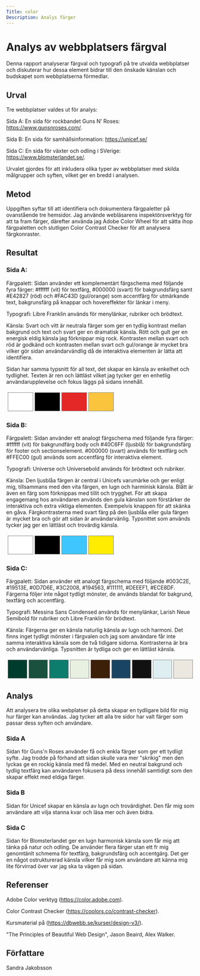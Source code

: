```yaml
---
Title: color
Description: Analys färger
---
```


# Analys av webbplatsers färgval

Denna rapport analyserar färgval och typografi på tre utvalda webbplatser och diskuterar hur dessa element bidrar till den önskade känslan och budskapet som webbplatserna förmedlar.

## Urval

Tre webbplatser valdes ut för analys:

Sida A: En sida för rockbandet Guns N’ Roses: https://www.gunsnroses.com/.

Sida B: En sida för samhällsinformation: https://unicef.se/

Sida C: En sida för växter och odling i SVerige: https://www.blomsterlandet.se/.

Urvalet gjordes för att inkludera olika typer av webbplatser med skilda målgrupper och syften, vilket ger en bredd i analysen.

## Metod

Uppgiften syftar till att identifiera och dokumentera färgpaletter på ovanstående tre hemsidor. Jag använde webläsarens inspektörsverktyg för att ta fram färger, därefter använda jag Adobe Color Wheel för att sätta ihop färgpaletten och slutligen Color Contrast Checker för att analysera färgkonraster.

## Resultat

### Sida A:

Färgpalett: Sidan använder ett komplementärt färgschema med följande fyra färger: #ffffff (vit) för textfärg, #000000 (svart) för bakgrundsfärg samt #E42827 (röd) och #FAC43D (gul/orange) som accentfärg för utmärkande text, bakgrunsfärg på knappar och hovereffekter för länkar i meny.

Typografi: Libre Franklin används för menylänkar, rubriker och brödtext.

Känsla: Svart och vitt är neutrala färger som ger en tydlig kontrast mellan bakgrund och text och svart ger en dramatisk känsla. Rött och gult ger en energisk eldig känsla jag förknippar mig rock. Kontrasten mellan svart och röd är godkänd och kontrasten mellan svart och gul/orange är mycket bra vilker gör sidan användarvändlig då de interaktiva elementen är lätta att identifiera.

Sidan har samma typsnitt för all text, det skapar en känsla av enkelhet och tydlighet. Texten är ren och lättläst vilket jag tycker ger en enhetlig användarupplevelse och fokus läggs på sidans innehåll.

<table style="border-spacing: 4px; border-collapse: separate">
<tr>
<td style="height: 50px; width: 50px; border: solid 1px gray; background-color: #ffffff">
<td style="height: 50px; width: 50px; border: solid 1px gray; background-color: #000000">
<td style="height: 50px; width: 50px; border: solid 1px gray; background-color: #E42827">
<td style="height: 50px; width: 50px; border: solid 1px gray; background-color: #FAC43D">
</tr>
</table>

### Sida B:

Färgpalett: Sidan använder ett analogt färgschema med följande fyra färger: #ffffff (vit) för bakgrundfärg body och #40C6FF (ljusblå) för bakgrundsfärg för footer och sectionselement. #000000 (svart) används för textfärg och #FFEC00 (gul) används som accentfärg för interaktiva element.

Typografi: Universe och Universebold används för brödtext och rubriker.

Känsla: Den ljusblåa färgen är central i Unicefs varumärke och ger enligt mig, tillsammans med den vita färgen, en lugn och harminisk känsla. Blått är även en färg som förknippas med tillit och trygghet. För att skapa engagemang hos användaren används den gula känslan som förstärker de interaktiva och extra viktiga elementen. Exempelvis knappen för att skänka en gåva. Färgkontrasterna med svart färg på den ljusblåa eller gula färgen är mycket bra och gör att sidan är användarvänlig. Typsnittet som används tycker jag ger en lättläst och trovärdig känsla.

<table style="border-spacing: 4px; border-collapse: separate">
<tr>
<td style="height: 50px; width: 50px; border: solid 1px gray; background-color: #ffffff">
<td style="height: 50px; width: 50px; border: solid 1px gray; background-color: #000000">
<td style="height: 50px; width: 50px; border: solid 1px gray; background-color: #40C6FF">
<td style="height: 50px; width: 50px; border: solid 1px gray; background-color: #FFEC00">
</tr>
</table>

### Sida C:

Färgpalett: Sidan använder ett analogt färgschema med följande #003C2E, #19513E, #0D7D6E, #3C2008, #194563, #111111, #DEEEF1, #ECE8DF. Färgerna följer inte något tydligt mönster, de används blandat för bakgrund, textfärg och accentfärg.

Typografi: Messina Sans Condensed används för menylänkar, Larish Neue Semibold för rubriker och Libre Franklin för brödtext.

Känsla: Färgerna ger en känsla naturlig känsla av lugn och harmoni. Det finns inget tydligt mönster i färgvalen och jag som användare får inte samma interaktiva känsla som de två tidigare sidorna. Kontrasterna är bra och användarvänliga. Typsnitten är tydliga och ger en lättläst känsla.

<table style="border-spacing: 4px; border-collapse: separate">
<tr>
<td style="height: 50px; width: 50px; border: solid 1px gray; background-color: #003C2E">
<td style="height: 50px; width: 50px; border: solid 1px gray; background-color: #19513E">
<td style="height: 50px; width: 50px; border: solid 1px gray; background-color: #0D7D6E">
<td style="height: 50px; width: 50px; border: solid 1px gray; background-color: #E8F0E1">
<td style="height: 50px; width: 50px; border: solid 1px gray; background-color: #3C2008">
<td style="height: 50px; width: 50px; border: solid 1px gray; background-color: #194563">
<td style="height: 50px; width: 50px; border: solid 1px gray; background-color: #111111">
<td style="height: 50px; width: 50px; border: solid 1px gray; background-color: #DEEEF1">
<td style="height: 50px; width: 50px; border: solid 1px gray; background-color: #ECE8DF">
</tr>
</table>

## Analys

Att analysera tre olika webplatser på detta skapar en tydligare bild för mig hur färger kan användas. Jag tycker att alla tre sidor har valt färger som passar dess syften och användare.

### Sida A

Sidan för Guns'n Roses använder få och enkla färger som ger ett tydligt syfte. Jag trodde på förhand att sidan skulle vara mer "skrikig" men den lyckas ge en rockig känsla med få medel. Med en neutral bakgrund och tydlig textfärg kan användaren fokusera på dess innehåll samtidigt som den skapar effekt med eldiga färger.

### Sida B

Sidan för Unicef skapar en känsla av lugn och trovärdighet. Den får mig som användare att vilja stanna kvar och läsa mer och även bidra.

### Sida C

Sidan för Blomsterlandet ger en lugn harmonisk känsla som får mig att tänka på natur och odling. De använder flera färger utan ett fr mig genomtänlt schmema för textfärg, bakgrundsfärg och accentgärg. Det ger en något ostrukturerad känsla vilker får mig som användare att känna mig lite förvirrad över var jag ska ta vägen på sidan.

## Referenser

Adobe Color verktyg (https://color.adobe.com).

Color Contrast Checker (https://coolors.co/contrast-checker).

Kursmaterial på (https://dbwebb.se/kurser/design-v3/).

"The Principles of Beautiful Web Design", Jason Beaird, Alex Walker.

## Författare

Sandra Jakobsson
